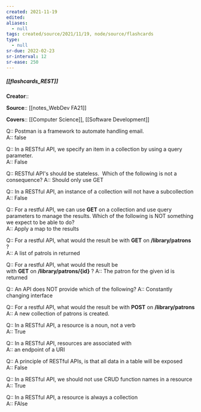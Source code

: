 ```yaml
---
created: 2021-11-19 
edited: 
aliases:
  - null
tags: created/source/2021/11/19, node/source/flashcards
type:
  - null 
sr-due: 2022-02-23
sr-interval: 12
sr-ease: 250
---
```


##### [[flashcards_REST]]

 **Creator**:: 
 
**Source**:: [[notes_WebDev FA21]]

**Covers**:: [[Computer Science]], [[Software Development]]

Q:: Postman is a framework to automate handling email.  
A::
false

Q:: In a RESTful API, we specify an item in a collection by using a query parameter.  
A::
False  

Q:: RESTful API's should be stateless.  Which of the following is not a consequence?
A::
Should only use GET  

Q:: In a RESTful API, an instance of a collection will not have a subcollection  
A::
False  

Q:: For a restful API, we can use **GET** on a collection and use query parameters to manage the results. Which of the following is NOT something we expect to be able to do?  
A::
Apply a map to the results  

Q:: For a restful API, what would the result be with **GET** on **/library/patrons** ?  
A::
A list of patrols in returned  

Q:: For a restful API, what would the result be with **GET** on **/library/patrons/{id}** ?
A::
The patron for the given id is returned  

Q:: An API does NOT provide which of the following?
A::
Constantly changing interface  

Q:: For a restful API, what would the result be with **POST** on **/library/patrons**  
A::
A new collection of patrons is created.  

Q:: In a RESTful API, a resource is a noun, not a verb  
A::
True  

Q:: In a RESTful API, resources are associated with  
A::
an endpoint of a URI  

Q:: A principle of RESTful APIs, is that all data in a table will be exposed  
A::
False  

Q:: In a RESTful API, we should not use CRUD function names in a resource  
A::
True  

Q:: In a RESTful API, a resource is always a collection  
A::
FAlse  

                          
